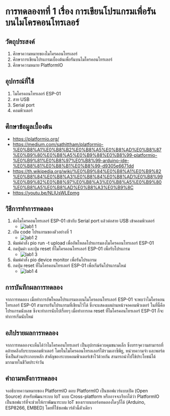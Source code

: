 # การทดลองทที่ 1 เรื่อง การเขียนโปรแกรมเพื่อรันบนไมโครคอนโทรเลอร์

## วัตถุประสงค์
1. ศึกษาความหมายของไมโครคอนโทรเลอร์
2. ศึกษาการเขียนโปรแกรมเบื้องต้นเพื่อรันบนไมโครคอนโทรเลอร์
3. ศึกษาความหมาย PlatformIO 
 
## อุปกรณ์ที่ใช้
1. ไมโครคอนโทรเลอร์ ESP-01
2. สาย USB 
3. Serial port
4. คอมพิวเตอร์

## ศึกษาข้อมูลเบื้องต้น
* https://platformio.org/
* https://medium.com/sathittham/platformio-%E0%B8%A1%E0%B8%B2%E0%B8%A5%E0%B8%AD%E0%B8%87%E0%B9%80%E0%B8%A5%E0%B9%88%E0%B8%99-platformio-%E0%B9%81%E0%B8%97%E0%B8%99-arduino-ide-%E0%B8%81%E0%B8%B1%E0%B8%99-d9305e6671dd
* https://th.wikipedia.org/wiki/%E0%B9%84%E0%B8%A1%E0%B9%82%E0%B8%84%E0%B8%A3%E0%B8%84%E0%B8%AD%E0%B8%99%E0%B9%82%E0%B8%97%E0%B8%A3%E0%B8%A5%E0%B9%80%E0%B8%A5%E0%B8%AD%E0%B8%A3%E0%B9%8C
* https://youtu.be/NLIUsWLEpmg

## วิธีการทำการทดลอง
1. ต่อไมโครคอนโทรเลอร์ ESP-01 เข้ากับ Serial port แล้วต่อสาย USB เข้าคอมพิวเตอร์
   * ![lab1 1](https://user-images.githubusercontent.com/80879980/112278589-96172300-8cb5-11eb-9b5f-75f22d957d95.png)
2. เปิด code โปรแกรมของตัวอย่างที่ 1
   * ![lab1 2](https://user-images.githubusercontent.com/80879980/112279012-ff973180-8cb5-11eb-9d25-4522c2d431eb.png)
3. พิมพ์คำสั่ง pio run -t upload เพื่ออัพโหลดโปรแกรมลงไมโครคอนโทรเลอร์ ESP-01
4. กดปุ่มดำ และปุ่ม reset ที่ไมโครคอนโทรเลอร์ ESP-01 เพื่อรับโปรแกรม
   * ![lab1 3](https://user-images.githubusercontent.com/80879980/112279233-44bb6380-8cb6-11eb-9f02-2bc7af6e2a99.png)
5. พิมพ์คำสั่ง pio device monitor เพื่อรันโปรแกรม
6. กดปุ่ม reset ที่ไมโครคอนโทรเลอร์ ESP-01 เพื่อเริ่มรันโปรแกรมใหม่
   * ![lab1 4](https://user-images.githubusercontent.com/80879980/112279620-b1cef900-8cb6-11eb-95a4-6968b5afdb0c.png)

## การบันทึกผลการทดลอง
จากการทดลอง เมื่อทำการอัพโหลดโปรแกรมลงบนไมโครคอนโทรเลอร์ ESP-01 จะพบว่าไมโครคอนโทรเลอร์ ESP-01 สามารถรันโปรแกรมที่เขียนไว้ได้ ซึ่งจะแสดงผลผ่านหน้าจอคอมพิวเตอร์ ในที่นี้คือโปรแกรมนับเลข
ซึงจะทำการนับไปเรื่อยๆ เมื่อทำการกด reset ที่ไมโครคอนโทรเลอร์ ESP-01 ก็จะทำการเริ่มนับใหม่

## อภิปรายผลการทดลอง
จากการทดลองจะเห็นได้ว่าไมโครคอนโทรเลอร์ เป็นอุปกรณ์ควบคุมขนาดเล็ก ซึ่งบรรจุความสามารถที่คล้ายคลึงกับระบบคอมพิวเตอร์ โดยในไมโครคอนโทรลเลอร์ได้รวมเอาซีพียู, หน่วยความจำ และพอร์ต ซึ่งเป็นส่วนประกอบหลัก
สำคัญของระบบคอมพิวเตอร์เข้าไว้ด้วยกัน สามารถนำไปใช้ประโยชน์ได้มากมายในชีวิตประจำวัน

## คำถามหลังการทดลอง
จงอธิบายความหมายของ PlatformIO 
ตอบ PlatformIO เป็นซอฟแวร์แบบเปิด (Open Source) สำหรับพัฒนาระบบ IoT แบบ Cross-platform หรืออาจจะเรียกได้ว่า PlatformIO เป็นซอฟแวร์ที่จะช่วยให้เราพัฒนาระบบ IoT ของเราบนบอร์ดทดลองใดๆก็ได้ (Arduino, ESP8266, EMBED) โดยที่ใช้ซอฟแวร์ตัวนี้ตัวเดียว

